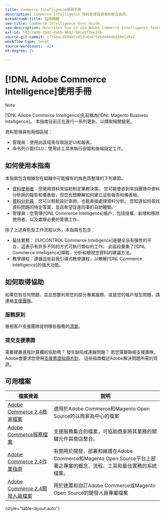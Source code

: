 ```yaml
---
title: Commerce Intelligence使用手冊
description: Commerce Intelligence 資料管理員適用的綜合資訊。
breadcrumb-title: 指南概觀
seo-title: Commerce Intelligence User Guide
seo-description: Describes how to use Adobe Commerce Intelligence features used to gain insights from Adobe Commerce or Magento Open Source data, along with other third-party data sources.
exl-id: f62c7a98-1b4c-4abb-9692-50ce0f3ee1fb
source-git-commit: c7f6bacd49487cd13c4347fe6dd46d6a10613942
workflow-type: tm+mt
source-wordcount: '424'
ht-degree: 2%

---
```



# [!DNL Adobe Commerce Intelligence]使用手冊

>[!NOTE]
>
>[!DNL Adobe Commerce Intelligence]先前稱為[!DNL Magento Business Intelligence]。 本指南目前正在進行一系列更新，以擷取相關變更。

資料管理員有兩個區域：

- 管理員：使用此區域來存取設定UI和報表。
- 命令列介面(CLI)：使用此工具來執行安裝和後端設定工作。

## 如何使用本指南

本指南包含根據您在組織中可能擁有的角色而整理的下列章節。

- [資料使用者](data-user.md)：您使用資料來協助制定業務決策。 您可能會收到來自團隊中資料分析師的報告和儀表板，但您也想瞭解如何建立這些報告和儀表板。
- [資料分析員](data-analyst.md)：您可以輕鬆設計查詢，也能直接處理資料分析。 您知道如何尋找資料問題的特定答案，並且希望促進同事的自助體驗。
- 管理員：您管理[!DNL Commerce Intelligence]帳戶，包括授權、新增和移除使用者，以及處理必要的管理工作。

除了上述角色型工作流程以外，本指南也包含：

- 最佳實務： [!UICONTROL Commerce Intelligence]是健全且有彈性的平台，這表示有許多不同的方式可執行類似的工作。 此區段彙集了[!DNL Commerce Intelligence]擷取、分析和檢視您資料的建議方法。
- 教學課程：遵循這些自我引導式教學課程，以瞭解[!DNL Commerce Intelligence]的強大功能。

## 如何取得協助

如果您有任何問題，並且想要利用您的部分專業服務，或是您的帳戶發生問題，請連絡[支援團隊](https://experienceleague.adobe.com/docs/commerce-knowledge-base/kb/troubleshooting/miscellaneous/mbi-service-policies.html)。

### 服務原則

檢視客戶支援團隊提供哪些服務的[清單](https://experienceleague.adobe.com/docs/commerce-knowledge-base/kb/troubleshooting/miscellaneous/mbi-service-policies.html)。

### 提交支援票證

需要建置進階計算欄的協助嗎？ 發生缺陷或連線問題？ 若您需要聯絡支援團隊，Adobe會要求您使用[支援票證指導方針](https://experienceleague.adobe.com/docs/commerce-knowledge-base/kb/troubleshooting/miscellaneous/mbi-service-policies.html)。 這些指南概述Adobe解決問題所需的資訊。

## 可用檔案

| 檔案資源 | 說明 |
|----------------------- | ----------- |
| [Adobe Commerce 2.4商家檔案](https://experienceleague.adobe.com/docs/commerce-admin/user-guides/home.html) | 適用於Adobe Commerce和Magento Open Source的以商家為中心的檔案 |
| [Adobe Commerce服務檔案](https://experienceleague.adobe.com/docs/commerce-merchant-services/user-guides/home.html) | 支援服務集合的檔案，可協助商家將其業務的關鍵元件與商店整合。 |
| [Adobe Commerce 2.4作業指南](https://experienceleague.adobe.com/docs/commerce-operations/operational-guides/home.html) | 有關用於開發、部署和維護在Adobe Commerce和Magento Open Source平台上部署之專案的概念、流程、工具和最佳實務的系統檔案。 |
| [Adobe Commerce 2.4開發人員檔案](https://developer.adobe.com/commerce/) | 用於建置和自訂Adobe Commerce或Magento Open Source的開發人員專屬檔案 |

{style="table-layout:auto"}
